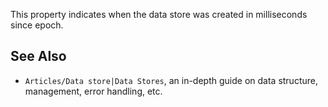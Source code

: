 This property indicates when the data store was created in milliseconds since epoch.

See Also
--------

*   `Articles/Data store|Data Stores`, an in-depth guide on data structure, management, error handling, etc.